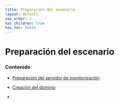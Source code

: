 ```yaml
---
title: Preparación del escenario
layout: default
nav_order: 3
has_children: true
has_toc: false
---
```

# Preparación del escenario


### Contenido

- [Preparación del servidor de monitorización]()

- [Creación del dominio]()

- []()
